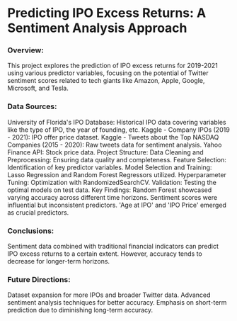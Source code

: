 # Predicting IPO Excess Returns: A Sentiment Analysis Approach

### Overview:
This project explores the prediction of IPO excess returns for 2019-2021 using various predictor variables, focusing on the potential of Twitter sentiment scores related to tech giants like Amazon, Apple, Google, Microsoft, and Tesla.

### Data Sources:
University of Florida's IPO Database: Historical IPO data covering variables like the type of IPO, the year of founding, etc.
Kaggle - Company IPOs (2019 - 2021): IPO offer price dataset.
Kaggle - Tweets about the Top NASDAQ Companies (2015 - 2020): Raw tweets data for sentiment analysis.
Yahoo Finance API: Stock price data.
Project Structure:
Data Cleaning and Preprocessing: Ensuring data quality and completeness.
Feature Selection: Identification of key predictor variables.
Model Selection and Training: Lasso Regression and Random Forest Regressors utilized.
Hyperparameter Tuning: Optimization with RandomizedSearchCV.
Validation: Testing the optimal models on test data.
Key Findings:
Random Forest showcased varying accuracy across different time horizons.
Sentiment scores were influential but inconsistent predictors.
'Age at IPO' and 'IPO Price' emerged as crucial predictors.

### Conclusions:
Sentiment data combined with traditional financial indicators can predict IPO excess returns to a certain extent. However, accuracy tends to decrease for longer-term horizons.

### Future Directions:
Dataset expansion for more IPOs and broader Twitter data.
Advanced sentiment analysis techniques for better accuracy.
Emphasis on short-term prediction due to diminishing long-term accuracy.

